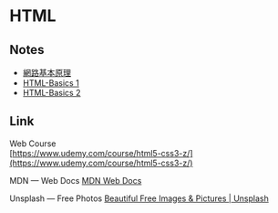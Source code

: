 # HTML

## Notes

- [網路基本原理](./html-docs/Network-Basics.md)
- [HTML-Basics 1](./html-docs/HTML-Basics1.md)
- [HTML-Basics 2](./html-docs/HTML-Basics2.md)

## Link

Web Course  
[https://www.udemy.com/course/html5-css3-z/](https://www.udemy.com/course/html5-css3-z/)

MDN — Web Docs
[MDN Web Docs](https://developer.mozilla.org/zh-CN/)

Unsplash — Free Photos
[Beautiful Free Images & Pictures | Unsplash](https://unsplash.com/)
